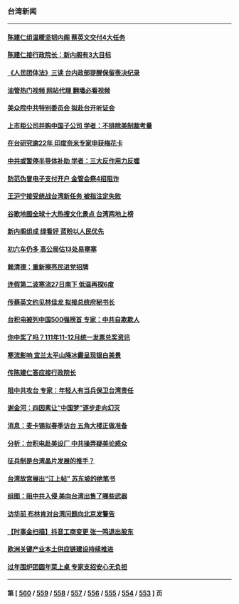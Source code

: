 ### 台湾新闻
---
#### [陈建仁组温暖坚韧内阁 蔡英文交付4大任务](../../pages/ncid1349361/n13916662.md?01272045) 
#### [陈建仁接行政院长：新内阁有3大目标](../../pages/ncid1349361/n13916421.md?01272045) 
#### [《人民团体法》三读 台内政部提醒保留表决纪录](../../pages/ncid1349361/n13916021.md?01272045) 
#### [油管热门视频 网站代理 翻墙必看视频](http://138.2.39.72:81/youtube.html?epic-marker?01272045)
#### [美众院中共特别委员会 拟赴台开听证会](../../pages/ncid1349361/n13915979.md?01272045) 
#### [上市柜公司并购中国子公司 学者：不排除美制裁考量](../../pages/ncid1349361/n13916103.md?01272045) 
#### [在台研究逾22年 印度奈米专家申获梅花卡](../../pages/ncid1349361/n13916120.md?01272045) 
#### [中共或暂停半导体补助 学者：三大反作用力反噬](../../pages/ncid1349361/n13916076.md?01272045) 
#### [防范伪冒电子支付开户 金管会祭4招阻诈](../../pages/ncid1349361/n13916078.md?01272045) 
#### [王沪宁接受统战台湾新任务 被指注定失败](../../pages/ncid1349361/n13916244.md?01272045) 
#### [谷歌地图全球十大热搜文化景点 台湾两地上榜](../../pages/ncid1349361/n13915914.md?01272045) 
#### [新内阁组成 绿看好 蓝盼以人民优先](../../pages/ncid1349361/n13915974.md?01272045) 
#### [初六车仍多 高公局估13处易壅塞](../../pages/ncid1349361/n13916009.md?01272045) 
#### [赖清德：重新擦亮民进党招牌](../../pages/ncid1349361/n13916014.md?01272045) 
#### [连假第二波寒流27日南下 低温再探6度](../../pages/ncid1349361/n13916018.md?01272045) 
#### [传蔡英文约见林佳龙 拟接总统府秘书长](../../pages/ncid1349361/n13915993.md?01272045) 
#### [台积电被列中国500强榜首 专家：中共自欺欺人](../../pages/ncid1349361/n13915338.md?01272045) 
#### [你中奖了吗？111年11-12月统一发票兑奖资讯](../../pages/ncid1349361/n13915110.md?01272045) 
#### [寒流影响 宜兰太平山降冰霰呈现银白美景](../../pages/ncid1349361/n13915090.md?01272045) 
#### [传陈建仁答应接行政院长](../../pages/ncid1349361/n13915002.md?01272045) 
#### [阻中共攻台 专家：年轻人有当兵保卫台湾责任](../../pages/ncid1349361/n13914598.md?01272045) 
#### [谢金河：四因素让“中国梦”逐步走向幻灭](../../pages/ncid1349361/n13914731.md?01272045) 
#### [消息：麦卡锡拟春季访台 五角大楼正做准备](../../pages/ncid1349361/n13914316.md?01272045) 
#### [分析：台积电赴美设厂 中共操弄疑美论惑众](../../pages/ncid1349361/n13913974.md?01272045) 
#### [征兵制是台湾晶片发展的推手？](../../pages/ncid1349361/n13913547.md?01272045) 
#### [台湾故宫展出“江上帖” 苏东坡的绝笔书](../../pages/ncid1349361/n13908044.md?01272045) 
#### [组图：阻中共入侵 美向台湾出售了哪些武器](../../pages/ncid1349361/n13904268.md?01272045) 
#### [访华前 布林肯对台湾问题向北京发警告](../../pages/ncid1349361/n13912607.md?01272045) 
#### [【时事金扫描】抖音工商变更 张一鸣退出股东](../../pages/ncid1349361/n13912533.md?01272045) 
#### [欧洲关键产业本土供应链建设持续推进](../../pages/ncid1349361/n13912048.md?01272045) 
#### [过年围炉团圆年菜上桌 专家支招安心无负担](../../pages/ncid1349361/n13912362.md?01272045) 

---
#### 第 [ [560](./560.md?01272045) / [559](./559.md?01272045) / [558](./558.md?01272045) / [557](./557.md?01272045) / [556](./556.md?01272045) / [555](./555.md?01272045) / [554](./554.md?01272045) / [553](./553.md?01272045) ] 页
